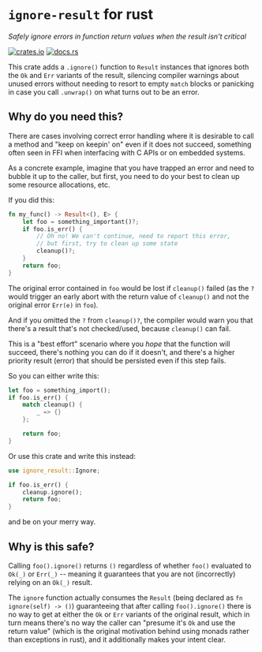 # `ignore-result` for rust
_Safely ignore errors in function return values when the result isn't critical_

[![crates.io](https://img.shields.io/crates/v/ignore-result.svg)](https://https://crates.io/crates/ignore-result)
[![docs.rs](https://docs.rs/ignore-result/badge.svg)](https://docs.rs/crate/ignore-result)

This crate adds a `.ignore()` function to `Result` instances that ignores both the `Ok` and `Err`
variants of the result, silencing compiler warnings about unused errors without needing to resort to
empty `match` blocks or panicking in case you call `.unwrap()` on what turns out to be an error.

## Why do you need this?

There are cases involving correct error handling where it is desirable to call a method and "keep on
keepin' on" even if it does not succeed, something often seen in FFI when interfacing with C APIs or
on embedded systems.

As a concrete example, imagine that you have trapped an error and need to bubble it up to the
caller, but first, you need to do your best to clean up some resource allocations, etc.

If you did this:

```rust
fn my_func() -> Result<(), E> {
    let foo = something_important()?;
    if foo.is_err() {
        // Oh no! We can't continue, need to report this error,
        // but first, try to clean up some state
        cleanup()?;
    }
    return foo;
}
```

The original error contained in `foo` would be lost if `cleanup()` failed (as the `?` would trigger
an early abort with the return value of `cleanup()` and not the original error `Err(e)` in `foo`).

And if you omitted the `?` from `cleanup()?`, the compiler would warn you that there's a result
that's not checked/used, because `cleanup()` can fail.

This is a "best effort" scenario where you _hope_ that the function will succeed, there's nothing
you can do if it doesn't, and there's a higher priority result (error) that should be persisted even
if this step fails.

So you can either write this:

```rust
let foo = something_import();
if foo.is_err() {
    match cleanup() {
        _ => {}
    };

    return foo;
}
```

Or use this crate and write this instead:

```rust
use ignore_result::Ignore;

if foo.is_err() {
    cleanup.ignore();
    return foo;
}
```

and be on your merry way.

## Why is this safe?

Calling `foo().ignore()` returns `()` regardless of whether `foo()` evaluated to `Ok(_)` or `Err(_)`
-- meaning it guarantees that you are not (incorrectly) relying on an `Ok(_)` result.

The `ignore` function actually consumes the `Result` (being declared as `fn ignore(self) -> ()`)
guaranteeing that after calling `foo().ignore()` there is no way to get at either the `Ok` or `Err`
variants of the original result, which in turn means there's no way the caller can "presume it's
`Ok` and use the return value" (which is the original motivation behind using monads rather than
exceptions in rust), and it additionally makes your intent clear.
